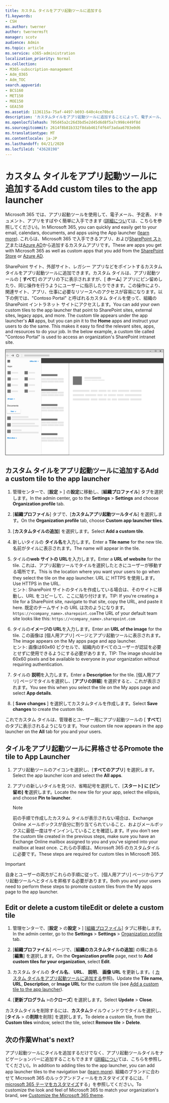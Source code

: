 ```yaml
---
title: カスタム タイルをアプリ起動ツールに追加する
f1.keywords:
- CSH
ms.author: twerner
author: twernermsft
manager: scotv
audience: Admin
ms.topic: article
ms.service: o365-administration
localization_priority: Normal
ms.collection:
- M365-subscription-management
- Adm_O365
- Adm_TOC
search.appverid:
- BCS160
- MET150
- MOE150
- GEA150
ms.assetid: 1136115a-75af-4497-b693-640c4ce70bc6
description: 'カスタムタイルをアプリ起動ツールに追加することによって、電子メール、ドキュメント、アプリ、SharePoint サイト、外部サイト、その他のリソースへのクイックリンクを作成します。 '
ms.openlocfilehash: 705d45a2c26d3bd5e2d45d6d8f5a7c998c449f8d
ms.sourcegitcommit: 2614f8b81b332f8dab461f4f64f3adaa6703e0d6
ms.translationtype: MT
ms.contentlocale: ja-JP
ms.lasthandoff: 04/21/2020
ms.locfileid: "43628198"
---
```

# <a name="add-custom-tiles-to-the-app-launcher"></a><span data-ttu-id="113a2-103">カスタム タイルをアプリ起動ツールに追加する</span><span class="sxs-lookup"><span data-stu-id="113a2-103">Add custom tiles to the app launcher</span></span>

<span data-ttu-id="113a2-104">Microsoft 365 では、アプリ起動ツールを使用して、電子メール、予定表、ドキュメント、アプリをすばやく簡単に入手できます ([詳細につい](https://support.office.com/article/79f12104-6fed-442f-96a0-eb089a3f476a.aspx)ては、こちらを参照してください)。</span><span class="sxs-lookup"><span data-stu-id="113a2-104">In Microsoft 365, you can quickly and easily get to your email, calendars, documents, and apps using the App launcher ([learn more](https://support.office.com/article/79f12104-6fed-442f-96a0-eb089a3f476a.aspx)).</span></span> <span data-ttu-id="113a2-105">これらは、Microsoft 365 で入手できるアプリ、および[SharePoint ストア](https://support.office.com/article/dd98e50e-d3db-4ecb-9bb7-82b189822d43.aspx)または[Azure AD](https://msdn.microsoft.com/office/office365/howto/connect-your-app-to-o365-app-launcher)から追加するカスタムアプリです。</span><span class="sxs-lookup"><span data-stu-id="113a2-105">These are apps you get with Microsoft 365 as well as custom apps that you add from the [SharePoint Store](https://support.office.com/article/dd98e50e-d3db-4ecb-9bb7-82b189822d43.aspx) or [Azure AD](https://msdn.microsoft.com/office/office365/howto/connect-your-app-to-o365-app-launcher).</span></span>
  
<span data-ttu-id="113a2-p102">SharePoint サイト、外部サイト、レガシー アプリなどをポイントするカスタム タイルをアプリ起動ツールに追加できます。カスタム タイルは、アプリ起動ツールの [ **すべて**] のアプリの下に表示されますが、[ **ホーム**] アプリにピン留めしたり、同じ操作を行うようにユーザーに指示したりできます。この操作により、関連サイト、アプリ、仕事に必要なリソースへのアクセスが容易になります。以下の例では、"Contoso Portal" と呼ばれるカスタム タイルを使って、組織の SharePoint イントラネット サイトにアクセスします。</span><span class="sxs-lookup"><span data-stu-id="113a2-p102">You can add your own custom tiles to the app launcher that point to SharePoint sites, external sites, legacy apps, and more. The custom tile appears under the app launcher's **All** apps, but you can pin it to the **Home** apps and instruct your users to do the same. This makes it easy to find the relevant sites, apps, and resources to do your job. In the below example, a custom tile called "Contoso Portal" is used to access an organization's SharePoint intranet site.</span></span> 
  
![アプリ起動ツール](../../media/7acc06cc-ac7a-4c6e-8ea7-81570a5bdbab.png)
  
## <a name="add-a-custom-tile-to-the-app-launcher"></a><span data-ttu-id="113a2-111">カスタム タイルをアプリ起動ツールに追加する</span><span class="sxs-lookup"><span data-stu-id="113a2-111">Add a custom tile to the app launcher</span></span>

1. <span data-ttu-id="113a2-112">管理センターで、[**設定** > ] の**設定**に移動し、[**組織プロファイル**] タブを選択します。</span><span class="sxs-lookup"><span data-stu-id="113a2-112">In the admin center, go to the **Settings** > **Settings** and choose **Organization profile** tab.</span></span>
    
2. <span data-ttu-id="113a2-113">[**組織プロファイル**] タブで、[**カスタムアプリ起動ツールタイル**] を選択します。</span><span class="sxs-lookup"><span data-stu-id="113a2-113">On the **Organization profile** tab, choose **Custom app launcher tiles**.</span></span>
  
3. <span data-ttu-id="113a2-114">[**カスタムタイルの追加**] を選択します。</span><span class="sxs-lookup"><span data-stu-id="113a2-114">Select **Add a custom tile**.</span></span> 
  
4. <span data-ttu-id="113a2-115">新しいタイルの **タイル名**を入力します。</span><span class="sxs-lookup"><span data-stu-id="113a2-115">Enter a **Tile name** for the new tile.</span></span> <span data-ttu-id="113a2-116">名前がタイルに表示されます。</span><span class="sxs-lookup"><span data-stu-id="113a2-116">The name will appear in the tile.</span></span> 
    
5. <span data-ttu-id="113a2-117">タイルの**web サイトの URL**を入力します。</span><span class="sxs-lookup"><span data-stu-id="113a2-117">Enter a **URL of website** for the tile.</span></span> <span data-ttu-id="113a2-118">これは、アプリ起動ツールでタイルを選択したときにユーザーが移動する場所です。</span><span class="sxs-lookup"><span data-stu-id="113a2-118">This is the location where you want your users to go when they select the tile on the app launcher.</span></span> <span data-ttu-id="113a2-119">URL に HTTPS を使用します。</span><span class="sxs-lookup"><span data-stu-id="113a2-119">Use HTTPS in the URL.</span></span><br/><span data-ttu-id="113a2-120">ヒント: SharePoint サイトのタイルを作成している場合は、そのサイトに移動し、URL をコピーして、ここに貼り付けます。</span><span class="sxs-lookup"><span data-stu-id="113a2-120">TIP: If you're creating a tile for a SharePoint site, navigate to that site, copy the URL, and paste it here.</span></span> <span data-ttu-id="113a2-121">既定のチームサイトの URL は次のようになります。`https://<company_name>.sharepoint.com`</span><span class="sxs-lookup"><span data-stu-id="113a2-121">The URL of your default team site looks like this: `https://<company_name>.sharepoint.com`</span></span> 
  
6. <span data-ttu-id="113a2-122">タイルの**イメージの URL**を入力します。</span><span class="sxs-lookup"><span data-stu-id="113a2-122">Enter an **URL of the image** for the tile.</span></span> <span data-ttu-id="113a2-123">この画像は [個人用アプリ] ページとアプリ起動ツールに表示されます。</span><span class="sxs-lookup"><span data-stu-id="113a2-123">The image appears on the My apps page and app launcher.</span></span><br/><span data-ttu-id="113a2-124">ヒント: 画像は60x60 ピクセルで、組織内のすべてのユーザーが認証を必要とせずに使用できるようにする必要があります。</span><span class="sxs-lookup"><span data-stu-id="113a2-124">TIP: The image should be 60x60 pixels and be available to everyone in your organization without requiring authentication.</span></span>

7. <span data-ttu-id="113a2-125">タイルの **説明**を入力します。</span><span class="sxs-lookup"><span data-stu-id="113a2-125">Enter a **Description** for the tile.</span></span> <span data-ttu-id="113a2-126">[個人用アプリ] ページでタイルを選択し、[**アプリの詳細**] を選択すると、これが表示されます。</span><span class="sxs-lookup"><span data-stu-id="113a2-126">You see this when you select the tile on the My apps page and select **App details**.</span></span> 
  
8. <span data-ttu-id="113a2-127">[ **Save changes** ] を選択してカスタムタイルを作成します。</span><span class="sxs-lookup"><span data-stu-id="113a2-127">Select **Save changes** to create the custom tile.</span></span> 
    
<span data-ttu-id="113a2-128">これでカスタム タイルは、管理者とユーザー用にアプリ起動ツールの [ **すべて**] のタブに表示されるようになります。</span><span class="sxs-lookup"><span data-stu-id="113a2-128">Your custom tile now appears in the app launcher on the **All** tab for you and your users.</span></span> 
  
## <a name="promote-the-tile-to-app-launcher"></a><span data-ttu-id="113a2-129">タイルをアプリ起動ツールに昇格させる</span><span class="sxs-lookup"><span data-stu-id="113a2-129">Promote the tile to App Launcher</span></span>

1. <span data-ttu-id="113a2-130">アプリ起動ツールのアイコンを選択し、[**すべてのアプリ**] を選択します。</span><span class="sxs-lookup"><span data-stu-id="113a2-130">Select the app launcher icon and select the **All apps**.</span></span> 
    
2. <span data-ttu-id="113a2-131">アプリの新しいタイルを見つけ、省略記号を選択して、[**スタート] に [ピン留め] を**選択します。</span><span class="sxs-lookup"><span data-stu-id="113a2-131">Locate the new tile for your app, select the ellipsis, and choose **Pin to launcher**.</span></span>
  
    > [!NOTE]
    > <span data-ttu-id="113a2-132">前の手順で作成したカスタム タイルが表示されない場合は、Exchange Online メールボックスが自分に割り当てられていること、およびメールボックスに最低一度はサインインしていることを確認します。</span><span class="sxs-lookup"><span data-stu-id="113a2-132">If you don't see the custom tile created in the previous steps, make sure you have an Exchange Online mailbox assigned to you and you've signed into your mailbox at least once.</span></span> <span data-ttu-id="113a2-133">これらの手順は、Microsoft 365 のカスタムタイルに必要です。</span><span class="sxs-lookup"><span data-stu-id="113a2-133">These steps are required for custom tiles in Microsoft 365.</span></span> 
  
> [!IMPORTANT]
> <span data-ttu-id="113a2-134">自身とユーザーの両方がこれらの手順に従って、[個人用アプリ] ページからアプリ起動ツールへとタイルを昇格する必要があります。</span><span class="sxs-lookup"><span data-stu-id="113a2-134">Both you and your users need to perform these steps to promote custom tiles from the My apps page to the app launcher.</span></span> 
  
## <a name="edit-or-delete-a-custom-tile"></a><span data-ttu-id="113a2-135">Edit or delete a custom tile</span><span class="sxs-lookup"><span data-stu-id="113a2-135">Edit or delete a custom tile</span></span>

1. <span data-ttu-id="113a2-136">管理センターで、[**設定** > の**設定** > ] [<a href="https://go.microsoft.com/fwlink/p/?linkid=2067339" target="_blank">組織プロファイル</a>] タブに移動します。</span><span class="sxs-lookup"><span data-stu-id="113a2-136">In the admin center, go to the **Settings** > **Settings** > <a href="https://go.microsoft.com/fwlink/p/?linkid=2067339" target="_blank">Organization profile</a> tab.</span></span>
    
2. <span data-ttu-id="113a2-137">[**組織プロファイル**] ページで、[**組織のカスタムタイルの追加**] の横にある [**編集**] を選択します。</span><span class="sxs-lookup"><span data-stu-id="113a2-137">On the **Organization profile** page, next to   **Add custom tiles for your organization**, select **Edit**.</span></span>

3. <span data-ttu-id="113a2-138">カスタム タイルの **タイル名**、 **URL**、 **説明**、 **画像 URL** を更新します。( [カスタム タイルをアプリ起動ツールに追加する](#add-a-custom-tile-to-the-app-launcher)参照)。</span><span class="sxs-lookup"><span data-stu-id="113a2-138">Update the **Tile name**, **URL**, **Description**, or **Image URL** for the custom tile (see [Add a custom tile to the app launcher](#add-a-custom-tile-to-the-app-launcher)).</span></span>
    
4. <span data-ttu-id="113a2-139">[**更新プログラム** \>の**クローズ**] を選択します。</span><span class="sxs-lookup"><span data-stu-id="113a2-139">Select **Update** \> **Close**.</span></span> 
    
<span data-ttu-id="113a2-140">カスタムタイルを削除するには、**カスタム**タイルウィンドウでタイルを選択し、[**タイル** > の**削除**を削除] を選択します。</span><span class="sxs-lookup"><span data-stu-id="113a2-140">To delete a custom tile, from the **Custom tiles** window, select the tile, select **Remove tile** > **Delete**.</span></span> 
  
## <a name="whats-next"></a><span data-ttu-id="113a2-141">次の作業</span><span class="sxs-lookup"><span data-stu-id="113a2-141">What's next?</span></span>

<span data-ttu-id="113a2-142">アプリ起動ツールにタイルを追加するだけでなく、アプリ起動ツールタイルをナビゲーションバーに追加することもできます ([詳細につい](https://support.office.com/article/d536512c-b0f7-49fd-b8db-a8a967e23f23.aspx)ては、こちらを参照してください)。</span><span class="sxs-lookup"><span data-stu-id="113a2-142">In addition to adding tiles to the app launcher, you can add app launcher tiles to the navigation bar ([learn more](https://support.office.com/article/d536512c-b0f7-49fd-b8db-a8a967e23f23.aspx)).</span></span> <span data-ttu-id="113a2-143">組織のブランドに合わせて Microsoft 365 のルックアンドフィールをカスタマイズするには、「 [microsoft 365 テーマをカスタマイズ](../setup/customize-your-organization-theme.md)する」を参照してください。</span><span class="sxs-lookup"><span data-stu-id="113a2-143">To customize the look and feel of Microsoft 365 to match your organization's brand, see [Customize the Microsoft 365 theme](../setup/customize-your-organization-theme.md).</span></span>
  

